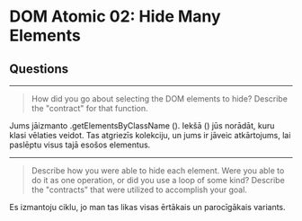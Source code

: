 # DOM Atomic 02: Hide Many Elements

## Questions

---

> How did you go about selecting the DOM elements to hide? Describe the "contract" for that function.

Jums jāizmanto .getElementsByClassName (). Iekšā () jūs norādāt, kuru klasi vēlaties veidot. Tas atgriezīs kolekciju, un jums ir jāveic atkārtojums, lai paslēptu visus tajā esošos elementus.

---

> Describe how you were able to hide each element. Were you able to do it as one operation, or did you use a loop of some kind? Describe the "contracts" that were utilized to accomplish your goal.

Es izmantoju ciklu, jo man tas likas visas ērtākais un parocīgākais variants. 